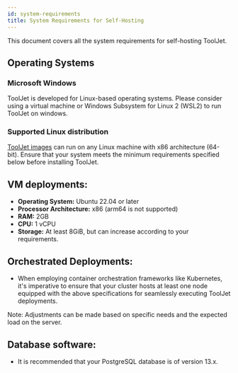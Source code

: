 ```yaml
---
id: system-requirements
title: System Requirements for Self-Hosting
---
```


This document covers all the system requirements for self-hosting ToolJet. 

## Operating Systems

### Microsoft Windows

ToolJet is developed for Linux-based operating systems. Please consider using a virtual machine or Windows Subsystem for Linux 2 (WSL2) to run ToolJet on windows.

### Supported Linux distribution

[ToolJet images](https://hub.docker.com/r/tooljet/tooljet/tags) can run on any Linux machine with x86 architecture (64-bit). Ensure that your system meets the minimum requirements specified below before installing ToolJet.


## VM deployments:

- **Operating System:** Ubuntu 22.04 or later
- **Processor Architecture:** x86 (arm64 is not supported)
- **RAM:** 2GB
- **CPU:** 1 vCPU
- **Storage:** At least 8GiB, but can increase according to your requirements.

## Orchestrated Deployments:

- When employing container orchestration frameworks like Kubernetes, it's imperative to ensure that your cluster hosts at least one node equipped with the above specifications for seamlessly executing ToolJet deployments.

Note: Adjustments can be made based on specific needs and the expected load on the server.

## Database software:

- It is recommended that your PostgreSQL database is of version 13.x.